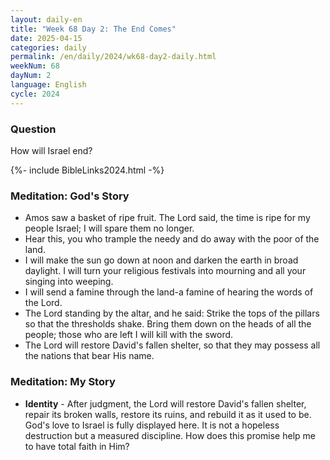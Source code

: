 ```yaml
---
layout: daily-en
title: "Week 68 Day 2: The End Comes"
date: 2025-04-15
categories: daily
permalink: /en/daily/2024/wk68-day2-daily.html
weekNum: 68
dayNum: 2
language: English
cycle: 2024
---
```


### Question     
How will Israel end? 

{%- include BibleLinks2024.html -%}

### Meditation: God's Story   
+ Amos saw a basket of ripe fruit. The Lord said, the time is ripe for my people Israel; I will spare them no longer. 
+ Hear this, you who trample the needy and do away with the poor of the land. 
+ I will make the sun go down at noon and darken the earth in broad daylight. I will turn your religious festivals into mourning and all your singing into weeping. 
+ I will send a famine through the land-a famine of hearing the words of the Lord. 
+ The Lord standing by the altar, and he said: Strike the tops of the pillars so that the thresholds shake. Bring them down on the heads of all the people; those who are left I will kill with the sword. 
+ The Lord will restore David's fallen shelter, so that they may possess all the nations that bear His name. 


### Meditation: My Story   
+ **Identity** - After judgment, the Lord will restore David's fallen shelter, repair its broken walls, restore its ruins, and rebuild it as it used to be. God's love to Israel is fully displayed here. It is not a hopeless destruction but a measured discipline. How does this promise help me to have total faith in Him? 


